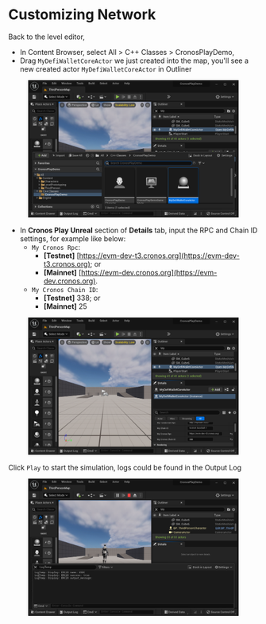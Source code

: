 # Customizing Network

Back to the level editor,&#x20;

* In Content Browser, select All > C++ Classes > CronosPlayDemo,&#x20;
* Drag `MyDefiWalletCoreActor` we just created into the map, you'll see a new created actor `MyDefiWalletCoreActor` in Outliner

<figure><img src="../../../.gitbook/assets/image (9).png" alt=""><figcaption></figcaption></figure>

* In **Cronos Play Unreal** section of **Details** tab, input the RPC and Chain ID settings, for example like below:
  * `My Cronos Rpc`:
    * **\[Testnet]** [https://evm-dev-t3.cronos.org](https://evm-dev-t3.cronos.org); or
    * **\[Mainnet]** [https://evm-dev.cronos.org](https://evm-dev.cronos.org).
  * `My Cronos Chain ID`:
    * **\[Testnet]** 338; or
    * **\[Mainnet]** 25

<figure><img src="../../../.gitbook/assets/image (1).png" alt=""><figcaption></figcaption></figure>

Click `Play` to start the simulation, logs could be found in the Output Log

<figure><img src="../../../.gitbook/assets/image.png" alt=""><figcaption></figcaption></figure>
